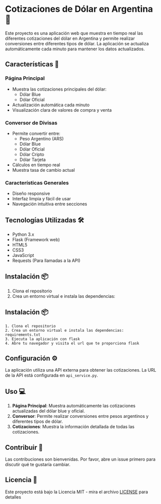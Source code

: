 # Cotizaciones de Dólar en Argentina 💱

Este proyecto es una aplicación web que muestra en tiempo real las diferentes cotizaciones del dólar en Argentina y permite realizar conversiones entre diferentes tipos de dólar. La aplicación se actualiza automáticamente cada minuto para mantener los datos actualizados.

## Características 🌟

### Página Principal
- Muestra las cotizaciones principales del dólar:
  - Dólar Blue
  - Dólar Oficial
- Actualización automática cada minuto
- Visualización clara de valores de compra y venta

### Conversor de Divisas
- Permite convertir entre:
  - Peso Argentino (ARS)
  - Dólar Blue
  - Dólar Oficial
  - Dólar Cripto
  - Dólar Tarjeta
- Cálculos en tiempo real
- Muestra tasa de cambio actual

### Características Generales
- Diseño responsive
- Interfaz limpia y fácil de usar
- Navegación intuitiva entre secciones

## Tecnologías Utilizadas 🛠️

- Python 3.x
- Flask (Framework web)
- HTML5
- CSS3
- JavaScript
- Requests (Para llamadas a la API)

## Instalación 📦

1. Clona el repositorio
2. Crea un entorno virtual e instala las dependencias:
## Instalación 📦
    1. Clona el repositorio
    2. Crea un entorno virtual e instala las dependencias: requirements.txt
    3. Ejecuta la aplicación con flask
    4. Abre tu navegador y visita el url que te proporciona flask

## Configuración ⚙️

La aplicación utiliza una API externa para obtener las cotizaciones. La URL de la API está configurada en `api_service.py`.

## Uso 💻

1. **Página Principal**: Muestra automáticamente las cotizaciones actualizadas del dólar blue y oficial.
2. **Conversor**: Permite realizar conversiones entre pesos argentinos y diferentes tipos de dólar.
3. **Cotizaciones**:  Muestra la información detallada de todas las cotizaciones.

## Contribuir 🤝

Las contribuciones son bienvenidas. Por favor, abre un issue primero para discutir qué te gustaría cambiar.

## Licencia 📄

Este proyecto está bajo la Licencia MIT - mira el archivo [LICENSE](LICENSE) para detalles

